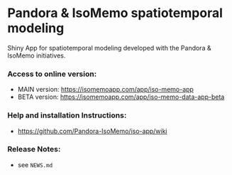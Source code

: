 # Pandora & IsoMemo spatiotemporal modeling
Shiny App for spatiotemporal modeling developed with the Pandora & IsoMemo initiatives.

### Access to online version:
- MAIN version: https://isomemoapp.com/app/iso-memo-app
- BETA version: https://isomemoapp.com/app/iso-memo-data-app-beta

### Help and installation Instructions:
- https://github.com/Pandora-IsoMemo/iso-app/wiki

### Release Notes:
- see `NEWS.md`
